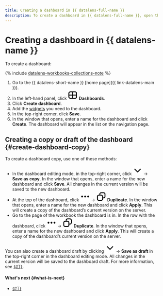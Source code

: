 ```yaml
---
title: Creating a dashboard in {{ datalens-full-name }}
description: To create a dashboard in {{ datalens-full-name }}, open the service homepage and click **Create dashboard**. In the window that opens, enter a name for the dashboard. The dashboard will appear in the list on the navigation page.
---
```


# Creating a dashboard in {{ datalens-name }}

To create a dashboard:



{% include [datalens-workbooks-collections-note](../../../_includes/datalens/operations/datalens-workbooks-collections-note.md) %}


1. Go to the {{ datalens-short-name }} [home page]({{ link-datalens-main }}).
1. In the left-hand panel, click ![image](../../../_assets/console-icons/layout-cells-large.svg) **Dashboards**.
1. Click **Create dashboard**.
1. Add the [widgets](../../dashboard/widget.md) you need to the dashboard.
1. In the top-right corner, click **Save**.
1. In the window that opens, enter a name for the dashboard and click **Create**. The dashboard will appear in the list on the navigation page.



## Creating a copy or draft of the dashboard {#create-dashboard-copy}

To create a dashboard copy, use one of these methods:

* In the dashboard editing mode, in the top-right corner, click ![image](../../../_assets/console-icons/chevron-down.svg) → **Save as copy**. In the window that opens, enter a name for the new dashboard and click **Save**. All changes in the current version will be saved to the new dashboard.
* At the top of the dashboard, click ![image](../../../_assets/console-icons/ellipsis.svg) → ![image](../../../_assets/console-icons/copy.svg) **Duplicate**. In the window that opens, enter a name for the new dashboard and click **Apply**. This will create a copy of the dashboard’s current version on the server.
* Go to the page of the workbook the dashboard is in. In the row with the dashboard, click ![image](../../../_assets/console-icons/ellipsis.svg) → ![image](../../../_assets/console-icons/copy.svg) **Duplicate**. In the window that opens, enter a name for the new dashboard and click **Apply**. This will create a copy of the dashboard’s current version on the server.

You can also create a dashboard draft by clicking ![image](../../../_assets/console-icons/chevron-down.svg) → **Save as draft** in the top-right corner in the dashboard editing mode. All changes in the current version will be saved to the dashboard draft. For more information, see [{#T}](../../dashboard/versioning.md).

#### What's next {#what-is-next}

* [{#T}](add-chart.md)
